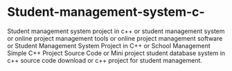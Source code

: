 # Student-management-system-c-
Student management system project in c++ or student management system or online project management tools or online project management software or  Student Management System Project in C++ or School Management Simple C++ Project Source Code or Mini project student database system in c++ source code download or c++ project for student management.
